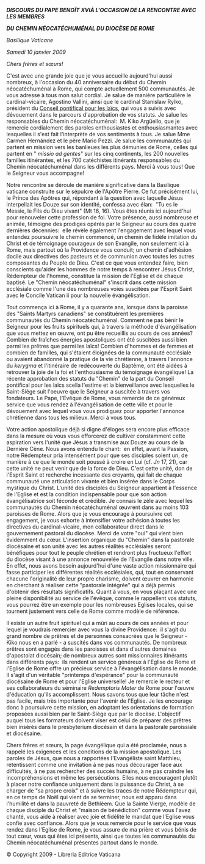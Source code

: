 ***DISCOURS DU PAPE BENOÎT XVI******À L'OCCASION DE LA RENCONTRE AVEC LES MEMBRES***

***DU CHEMIN NÉOCATÉCHUMÉNAL DU DIOCÈSE DE ROME***

*Basilique Vaticane*

*Samedi 10 janvier 2009*

*Chers frères et sœurs!*

C'est avec une grande joie que je vous accueille aujourd'hui aussi nombreux, à l'occasion du 40 anniversaire du début du Chemin néocatéchuménal à Rome, qui compte actuellement 500 communautés. Je vous adresse à tous mon salut cordial. Je salue de manière particulière le cardinal-vicaire, Agostino Vallini, ainsi que le cardinal Stanislaw Rylko, président du [Conseil pontifical pour les laïcs](http://www.vatican.va/roman_curia/pontifical_councils/laity/laity_it/index_fr.htm), qui vous a suivis avec dévouement dans le parcours d'approbation de vos statuts. Je salue les responsables du Chemin néocatéchuménal:  M. Kiko Argüello, que je remercie cordialement des paroles enthousiastes et enthousiasmantes avec lesquelles il s'est fait l'interprète de vos sentiments à tous. Je salue Mme Carmen Hernández et le père Mario Pezzi. Je salue les communautés qui partent en mission vers les banlieues les plus démunies de Rome, celles qui partent en " *missio ad gentes*" sur les cinq continents, les 200 nouvelles familles itinérantes, et les 700 catéchistes itinérants responsables du Chemin néocatéchuménal dans les différents pays. Merci à vous tous! Que le Seigneur vous accompagne!

Notre rencontre se déroule de manière significative dans la Basilique vaticane construite sur le sépulcre de l'Apôtre Pierre. Ce fut précisément lui, le Prince des Apôtres qui, répondant à la question avec laquelle Jésus interpellait les Douze sur son identité, confessa avec élan:  "Tu es le Messie, le Fils du Dieu vivant" (Mt 16, 16). Vous êtes réunis ici aujourd'hui pour renouveler cette profession de foi. Votre présence, aussi nombreuse et animée, témoigne des prodiges opérés par le Seigneur au cours des quatre dernières décennies:  elle révèle également l'engagement avec lequel vous entendez poursuivre le chemin commencé, un chemin de fidèle imitation du Christ et de témoignage courageux de son Evangile, non seulement ici à Rome, mais partout où la Providence vous conduit; un chemin d'adhésion docile aux directives des pasteurs et de communion avec toutes les autres composantes du Peuple de Dieu. C'est ce que vous entendez faire, bien conscients qu'aider les hommes de notre temps à rencontrer Jésus Christ, Rédempteur de l'homme, constitue la mission de l'Eglise et de chaque baptisé. Le "Chemin néocatéchuménal" s'inscrit dans cette mission ecclésiale comme l'une des nombreuses voies suscitées par l'Esprit Saint avec le Concile Vatican ii pour la nouvelle évangélisation.

Tout commença ici à Rome, il y a quarante ans, lorsque dans la paroisse des "Saints Martyrs canadiens" se constituèrent les premières communautés du Chemin néocatéchuménal. Comment ne pas bénir le Seigneur pour les fruits spirituels qui, à travers la méthode d'évangélisation que vous mettez en œuvre, ont pu être recueillis au cours de ces années? Combien de fraîches énergies apostoliques ont été suscitées aussi bien parmi les prêtres que parmi les laïcs! Combien d'hommes et de femmes et combien de familles, qui s'étaient éloignées de la communauté ecclésiale ou avaient abandonné la pratique de la vie chrétienne, à travers l'annonce du *kerygma* et l'itinéraire de redécouverte du Baptême, ont été aidées à retrouver la joie de la foi et l'enthousiasme du témoignage évangélique! La récente approbation des statuts du "Chemin" de la part du Conseil pontifical pour les laïcs scella l'estime et la bienveillance avec lesquelles le Saint-Siège suit l'oeuvre que le Seigneur a suscitée à travers vos fondateurs. Le Pape, l'Evêque de Rome, vous remercie de ce généreux service que vous rendez à l'évangélisation de cette ville et pour le dévouement avec lequel vous vous prodiguez pour apporter l'annonce chrétienne dans tous les milieux. Merci à vous tous.

Votre action apostolique déjà si digne d'éloges sera encore plus efficace dans la mesure où vous vous efforcerez de cultiver constamment cette aspiration vers l'unité que Jésus a transmise aux Douze au cours de la Dernière Cène. Nous avons entendu le chant:  en effet, avant la Passion, notre Rédempteur pria intensément pour que ses disciples soient un, de manière à ce que le monde soit poussé à croire en Lui (cf. *Jn* 17, 21), car cette unité ne peut venir que de la force de Dieu. C'est cette unité, don de l'Esprit Saint et recherche incessante des croyants, qui fait de chaque communauté une articulation vivante et bien insérée dans le Corps mystique du Christ. L'unité des disciples du Seigneur appartient à l'essence de l'Eglise et est la condition indispensable pour que son action évangélisatrice soit féconde et crédible. Je connais le zèle avec lequel les communautés du Chemin néocatéchuménal œuvrent dans au moins 103 paroisses de Rome. Alors que je vous encourage à poursuivre cet engagement, je vous exhorte à intensifier votre adhésion à toutes les directives du cardinal-vicaire, mon collaborateur direct dans le gouvernement pastoral du diocèse. Merci de votre "oui" qui vient bien évidemment du cœur. L'insertion organique du "Chemin" dans la pastorale diocésaine et son unité avec les autres réalités ecclésiales seront bénéfiques pour tout le peuple chrétien et rendront plus fructueux l'effort du diocèse visant à une annonce renouvelée de l'Evangile dans notre ville. En effet, nous avons besoin aujourd'hui d'une vaste action missionnaire qui fasse participer les différentes réalités ecclésiales, qui, tout en conservant chacune l'originalité de leur propre charisme, doivent œuvrer en harmonie en cherchant à réaliser cette "pastorale intégrée" qui a déjà permis d'obtenir des résultats significatifs. Quant à vous, en vous plaçant avec une pleine disponibilité au service de l'évêque, comme le rappellent vos statuts, vous pourrez être un exemple pour les nombreuses Eglises locales, qui se tournent justement vers celle de Rome comme modèle de référence.

Il existe un autre fruit spirituel qui a mûri au cours de ces années et pour lequel je voudrais remercier avec vous la divine Providence:  il s'agit du grand nombre de prêtres et de personnes consacrées que le Seigneur - Kiko nous en a parlé - a suscités dans vos communautés. De nombreux prêtres sont engagés dans les paroisses et dans d'autres domaines d'apostolat diocésain; de nombreux autres sont missionnaires itinérants dans différents pays:  ils rendent un service généreux à l'Eglise de Rome et l'Eglise de Rome offre un précieux service à l'évangélisation dans le monde. Il s'agit d'un véritable "printemps d'espérance" pour la communauté diocésaine de Rome et pour l'Eglise universelle! Je remercie le recteur et ses collaborateurs du séminaire *Redemptoris Mater* de Rome pour l'œuvre d'éducation qu'ils accomplissent. Nous savons tous que leur tâche n'est pas facile, mais très importante pour l'avenir de l'Eglise. Je les encourage donc à poursuivre cette mission, en adoptant les orientations de formation proposées aussi bien par le Saint-Siège que par le diocèse. L'objectif auquel tous les formateurs doivent viser est celui de préparer des prêtres bien insérés dans le presbyterium diocésain et dans la pastorale paroissiale et diocésaine.

Chers frères et sœurs, la page évangélique qui a été proclamée, nous a rappelé les exigences et les conditions de la mission apostolique. Les paroles de Jésus, que nous a rapportées l'Evangéliste saint Matthieu, retentissent comme une invitation à ne pas nous décourager face aux difficultés, à ne pas rechercher des succès humains, à ne pas craindre les incompréhensions et même les persécutions. Elles nous encouragent plutôt à placer notre confiance uniquement dans la puissance du Christ, à se charger de "sa propre croix" et à suivre les traces de notre Rédempteur qui, en ce temps de Noël qui vient de se terminer, nous est apparu dans l'humilité et dans la pauvreté de Bethléem. Que la Sainte Vierge, modèle de chaque disciple du Christ et "maison de bénédiction" comme vous l'avez chanté, vous aide à réaliser avec joie et fidélité le mandat que l'Eglise vous confie avec confiance. Alors que je vous remercie pour le service que vous rendez dans l'Eglise de Rome, je vous assure de ma prière et vous bénis de tout cœur, vous qui êtes ici présents, ainsi que toutes les communautés du Chemin néocatéchuménal présentes partout dans le monde.

© Copyright 2009 - Libreria Editrice Vaticana